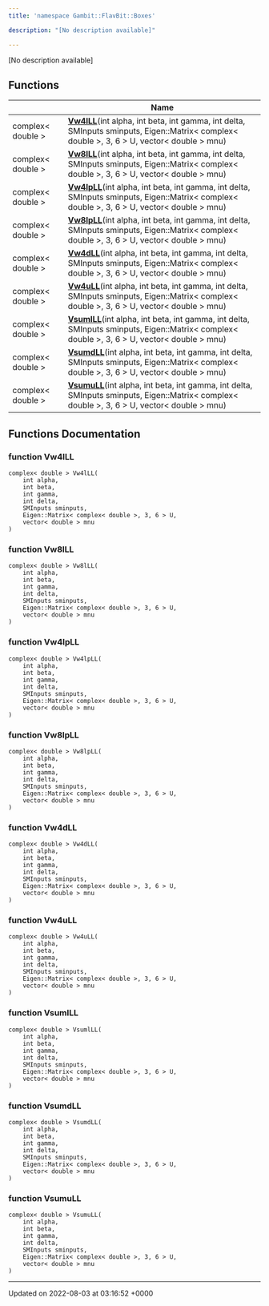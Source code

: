 ```yaml
---
title: 'namespace Gambit::FlavBit::Boxes'

description: "[No description available]"

---
```







[No description available]

## Functions

|                | Name           |
| -------------- | -------------- |
| complex< double > | **[Vw4lLL](/documentation/code/darkbit_development/namespaces/namespacegambit_1_1flavbit_1_1boxes/#function-vw4lll)**(int alpha, int beta, int gamma, int delta, SMInputs sminputs, Eigen::Matrix< complex< double >, 3, 6 > U, vector< double > mnu) |
| complex< double > | **[Vw8lLL](/documentation/code/darkbit_development/namespaces/namespacegambit_1_1flavbit_1_1boxes/#function-vw8lll)**(int alpha, int beta, int gamma, int delta, SMInputs sminputs, Eigen::Matrix< complex< double >, 3, 6 > U, vector< double > mnu) |
| complex< double > | **[Vw4lpLL](/documentation/code/darkbit_development/namespaces/namespacegambit_1_1flavbit_1_1boxes/#function-vw4lpll)**(int alpha, int beta, int gamma, int delta, SMInputs sminputs, Eigen::Matrix< complex< double >, 3, 6 > U, vector< double > mnu) |
| complex< double > | **[Vw8lpLL](/documentation/code/darkbit_development/namespaces/namespacegambit_1_1flavbit_1_1boxes/#function-vw8lpll)**(int alpha, int beta, int gamma, int delta, SMInputs sminputs, Eigen::Matrix< complex< double >, 3, 6 > U, vector< double > mnu) |
| complex< double > | **[Vw4dLL](/documentation/code/darkbit_development/namespaces/namespacegambit_1_1flavbit_1_1boxes/#function-vw4dll)**(int alpha, int beta, int gamma, int delta, SMInputs sminputs, Eigen::Matrix< complex< double >, 3, 6 > U, vector< double > mnu) |
| complex< double > | **[Vw4uLL](/documentation/code/darkbit_development/namespaces/namespacegambit_1_1flavbit_1_1boxes/#function-vw4ull)**(int alpha, int beta, int gamma, int delta, SMInputs sminputs, Eigen::Matrix< complex< double >, 3, 6 > U, vector< double > mnu) |
| complex< double > | **[VsumlLL](/documentation/code/darkbit_development/namespaces/namespacegambit_1_1flavbit_1_1boxes/#function-vsumlll)**(int alpha, int beta, int gamma, int delta, SMInputs sminputs, Eigen::Matrix< complex< double >, 3, 6 > U, vector< double > mnu) |
| complex< double > | **[VsumdLL](/documentation/code/darkbit_development/namespaces/namespacegambit_1_1flavbit_1_1boxes/#function-vsumdll)**(int alpha, int beta, int gamma, int delta, SMInputs sminputs, Eigen::Matrix< complex< double >, 3, 6 > U, vector< double > mnu) |
| complex< double > | **[VsumuLL](/documentation/code/darkbit_development/namespaces/namespacegambit_1_1flavbit_1_1boxes/#function-vsumull)**(int alpha, int beta, int gamma, int delta, SMInputs sminputs, Eigen::Matrix< complex< double >, 3, 6 > U, vector< double > mnu) |


## Functions Documentation

### function Vw4lLL

```
complex< double > Vw4lLL(
    int alpha,
    int beta,
    int gamma,
    int delta,
    SMInputs sminputs,
    Eigen::Matrix< complex< double >, 3, 6 > U,
    vector< double > mnu
)
```


### function Vw8lLL

```
complex< double > Vw8lLL(
    int alpha,
    int beta,
    int gamma,
    int delta,
    SMInputs sminputs,
    Eigen::Matrix< complex< double >, 3, 6 > U,
    vector< double > mnu
)
```


### function Vw4lpLL

```
complex< double > Vw4lpLL(
    int alpha,
    int beta,
    int gamma,
    int delta,
    SMInputs sminputs,
    Eigen::Matrix< complex< double >, 3, 6 > U,
    vector< double > mnu
)
```


### function Vw8lpLL

```
complex< double > Vw8lpLL(
    int alpha,
    int beta,
    int gamma,
    int delta,
    SMInputs sminputs,
    Eigen::Matrix< complex< double >, 3, 6 > U,
    vector< double > mnu
)
```


### function Vw4dLL

```
complex< double > Vw4dLL(
    int alpha,
    int beta,
    int gamma,
    int delta,
    SMInputs sminputs,
    Eigen::Matrix< complex< double >, 3, 6 > U,
    vector< double > mnu
)
```


### function Vw4uLL

```
complex< double > Vw4uLL(
    int alpha,
    int beta,
    int gamma,
    int delta,
    SMInputs sminputs,
    Eigen::Matrix< complex< double >, 3, 6 > U,
    vector< double > mnu
)
```


### function VsumlLL

```
complex< double > VsumlLL(
    int alpha,
    int beta,
    int gamma,
    int delta,
    SMInputs sminputs,
    Eigen::Matrix< complex< double >, 3, 6 > U,
    vector< double > mnu
)
```


### function VsumdLL

```
complex< double > VsumdLL(
    int alpha,
    int beta,
    int gamma,
    int delta,
    SMInputs sminputs,
    Eigen::Matrix< complex< double >, 3, 6 > U,
    vector< double > mnu
)
```


### function VsumuLL

```
complex< double > VsumuLL(
    int alpha,
    int beta,
    int gamma,
    int delta,
    SMInputs sminputs,
    Eigen::Matrix< complex< double >, 3, 6 > U,
    vector< double > mnu
)
```






-------------------------------

Updated on 2022-08-03 at 03:16:52 +0000